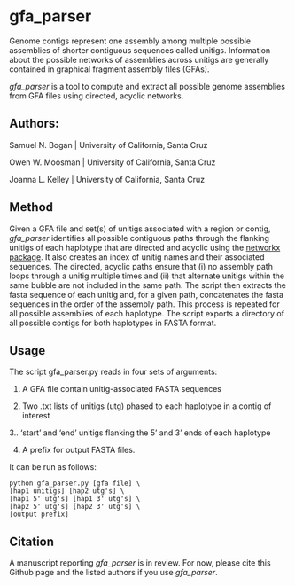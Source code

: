 # gfa_parser

Genome contigs represent one assembly among multiple possible assemblies of shorter contiguous sequences called unitigs. Information about the possible networks of assemblies across unitigs are generally contained in graphical fragment assembly files (GFAs). 

*gfa_parser* is a tool to compute and extract all possible genome assemblies from GFA files using directed, acyclic networks.

## Authors: 
Samuel N. Bogan | University of California, Santa Cruz

Owen W. Moosman | University of California, Santa Cruz

Joanna L. Kelley | University of California, Santa Cruz

## Method

Given a GFA file and set(s) of unitigs associated with a region or contig, *gfa_parser* identifies all possible contiguous paths through the flanking unitigs of each haplotype that are directed and acyclic using the [networkx package](https://networkx.org/). It also creates an index of unitig names and their associated sequences. The directed, acyclic paths ensure that (i) no assembly path loops through a unitig multiple times and (ii) that alternate unitigs within the same bubble are not included in the same path. The script then extracts the fasta sequence of each unitig and, for a given path, concatenates the fasta sequences in the order of the assembly path. This process is repeated for all possible assemblies of each haplotype. The script exports a directory of all possible contigs for both haplotypes in FASTA format.

## Usage

The script gfa_parser.py reads in four sets of arguments: 

1. A GFA file contain unitig-associated FASTA sequences 

2. Two .txt lists of unitigs (utg) phased to each haplotype in a contig of interest

3.. ‘start’ and ‘end’ unitigs flanking the 5’ and 3’ ends of each haplotype

4. A prefix for output FASTA files. 

It can be run as follows:

    python gfa_parser.py [gfa file] \
    [hap1 unitigs] [hap2 utg's] \
    [hap1 5' utg's] [hap1 3' utg's] \
    [hap2 5' utg's] [hap2 3' utg's] \
    [output prefix]
    
## Citation

A manuscript reporting *gfa_parser* is in review. For now, please cite this Github page and the listed authors if you use *gfa_parser*.
    
